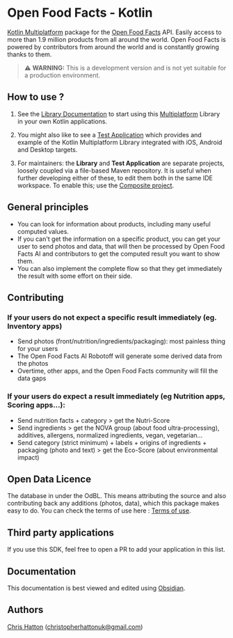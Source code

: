 # Open Food Facts - Kotlin

[Kotlin Multiplatform](https://kotlinlang.org/docs/multiplatform.html) package for the [Open Food Facts](https://world.openfoodfacts.org) API. Easily access to more than 1.9 million products from all around the world.
Open Food Facts is powered by contributors from around the world and is constantly growing thanks to them.

> ⚠️ **WARNING:** This is a development version and is not yet suitable for a production environment.

## How to use ?

1. See the [Library Documentation](openfoodfacts-kotlin/README.md) to start using this [Multiplatform](https://kotlinlang.org/docs/multiplatform.html) Library in your own Kotlin applications.

2. You might also like to see a [Test Application](openfoodfacts-kotlin-dev-app/README.md) which provides and example of the Kotlin Multiplatform Library integrated with iOS, Android and Desktop targets.

3. For maintainers: the **Library** and **Test Application** are separate projects, loosely coupled via a file-based Maven repository. It is useful when further developing either of these, to edit them both in the same IDE workspace.  To enable this; use the [Composite project](openfoodfacts-composite/README.md).

## General principles
- You can look for information about products, including many useful computed values. 
- If you can't get the information on a specific product, you can get your user to send photos and data, that will then be processed by Open Food Facts AI and contributors to get the computed result you want to show them.
- You can also implement the complete flow so that they get immediately the result with some effort on their side.

## Contributing 

### If your users do not expect a specific result immediately (eg. Inventory apps)
- Send photos (front/nutrition/ingredients/packaging): most painless thing for your users
- The Open Food Facts AI Robotoff will generate some derived data from the photos
- Overtime, other apps, and the Open Food Facts community will fill the data gaps

### If your users do expect a result immediately (eg Nutrition apps, Scoring apps…):
- Send nutrition facts + category > get the Nutri-Score
- Send ingredients > get the NOVA group (about food ultra-processing), additives, allergens, normalized ingredients, vegan, vegetarian…
- Send category (strict minimum) + labels + origins of ingredients + packaging (photo and text) > get the Eco-Score (about environmental impact)

## Open Data Licence
The database in under the OdBL. This means attributing the source and also contributing back any additions (photos, data), which this package makes easy to do.
You can check the terms of use here : [Terms of use](https://world.openfoodfacts.org/terms-of-use).

## Third party applications
If you use this SDK, feel free to open a PR to add your application in this list.

## Documentation
This documentation is best viewed and edited using [Obsidian](https://obsidian.md).

## Authors
[Chris Hatton](https://github.com/chris-hatton) (christopherhattonuk@gmail.com)
